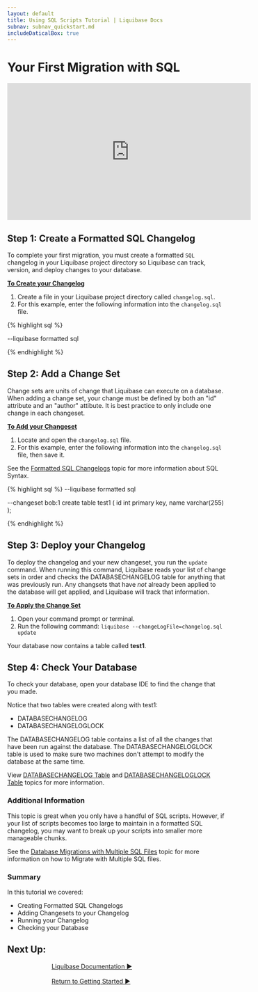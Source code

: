 ```yaml
---
layout: default
title: Using SQL Scripts Tutorial | Liquibase Docs
subnav: subnav_quickstart.md
includeDaticalBox: true
---
```

# Your First Migration with SQL

<div align="center"><iframe width="560" height="315" src="https://www.youtube.com/embed/HdXcf9E8ZVI" frameborder="0" allow="accelerometer; autoplay; encrypted-media; gyroscope; picture-in-picture" allowfullscreen></iframe></div>

## Step 1: Create a Formatted SQL Changelog

To complete your first migration, you must create a formatted `SQL` changelog in your Liquibase project directory so Liquibase can track, version, and deploy changes to your database.

**<u>To Create your Changelog</u>**
1. Create a file in your Liquibase project directory called `changelog.sql`.
2. For this example, enter the following information into the `changelog.sql` file.

{% highlight sql %}

--liquibase formatted sql

{% endhighlight %}

## Step 2: Add a Change Set
Change sets are units of change that Liquibase can execute on a database. When adding a change set, your change must be defined by both an "id" attribute and an "author" attibute. It is best practice to only include one change in each changeset.

**<u>To Add your Changeset</u>**
1. Locate and open the `changelog.sql` file.
2. For this example, enter the following information into the `changelog.sql` file, then save it. 

See the [Formatted SQL Changelogs](/documentation/sql_format.html) topic for more information about SQL Syntax.

{% highlight sql %}
--liquibase formatted sql

--changeset bob:1
create table test1 (
id int primary key,
name varchar(255)
);

{% endhighlight %}

## Step 3: Deploy your Changelog

To deploy the changelog and your new changeset, you run the `update` command. When running this command, Liquibase reads your list of change sets in order and checks the DATABASECHANGELOG table for anything that was previously run. Any changsets that have *not* already been applied to the database will get applied, and Liquibase will track that information.

**<u>To Apply the Change Set</u>**
1. Open your command prompt or terminal.
2. Run the following command: `liquibase --changeLogFile=changelog.sql update`

Your database now contains a table called **test1**.

## Step 4: Check Your Database
To check your database, open your database IDE to find the change that you made.

Notice that two tables were created along with test1: 
- DATABASECHANGELOG
- DATABASECHANGELOGLOCK

The DATABASECHANGELOG table contains a list of all the changes that 
have been run against the database. The DATABASECHANGELOGLOCK table is used to make sure two machines don't attempt to modify the database at the same time.

View [DATABASECHANGELOG Table](/documentation/databasechangelog_table.html) and [DATABASECHANGELOGLOCK Table](/documentation/databasechangeloglock_table.html) topics for more information.

### Additional Information
This topic is great when you only have a handful of SQL scripts. However, if your list of scripts becomes too large to maintain in a formatted SQL changelog, you may want to break up your scripts into smaller more manageable chunks. 

See the [Database Migrations with Multiple SQL Files](/documentation/multiple-sql-migration.html) topic for more information on how to Migrate with Multiple SQL files.

### Summary
In this tutorial we covered:
- Creating Formatted SQL Changelogs
- Adding Changesets to your Changelog
- Running your Changelog
- Checking your Database

## **Next Up:** 

<div class="cta-container" style="margin-left: auto; margin-right: auto; width: 300px; height: 50px">
<div class="cta cta--block"><a href="/documentation/index.html">Liquibase Documentation ►</a></div>
<br>
<div class="cta cta--block"><a href="/quickstart.html">Return to Getting Started ►</a></div>
</div>
